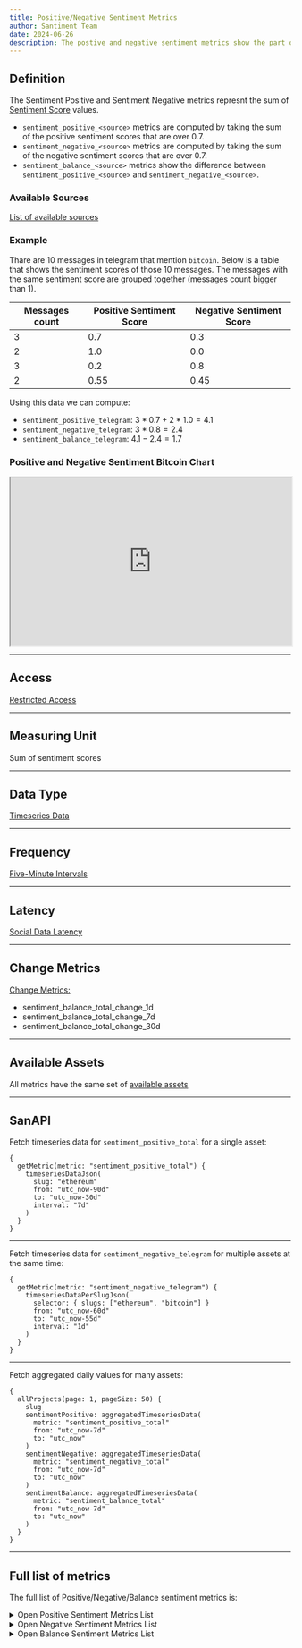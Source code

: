 ```yaml
---
title: Positive/Negative Sentiment Metrics
author: Santiment Team
date: 2024-06-26
description: The postive and negative sentiment metrics show the part of the total social volume that has positive or negative sentiment
---
```


## Definition

The Sentiment Positive and Sentiment Negative metrics represnt the sum of [Sentiment Score](/metrics/sentiment-metrics/#sentiment-score) values.

- `sentiment_positive_<source>` metrics are computed by taking the sum of the positive sentiment scores that are over 0.7.
- `sentiment_negative_<source>` metrics are computed by taking the sum of the negative sentiment scores that are over 0.7.
- `sentiment_balance_<source>` metrics show the difference between `sentiment_positive_<source>` and `sentiment_negative_<source>`.

### Available Sources

[List of available sources](/metrics/details/social-data/#available-data-sources)

### Example

Thare are 10 messages in telegram that mention `bitcoin`. Below is a table that shows
the sentiment scores of those 10 messages. The messages with the same sentiment score
are grouped together (messages count bigger than 1).

| Messages count | Positive Sentiment Score | Negative Sentiment Score |
| -------------- | ------------------------ | ------------------------ |
| 3              | 0.7                      | 0.3                      |
| 2              | 1.0                      | 0.0                      |
| 3              | 0.2                      | 0.8                      |
| 2              | 0.55                     | 0.45                     |

Using this data we can compute:

- `sentiment_positive_telegram`: $3 * 0.7 + 2 * 1.0 = 4.1$
- `sentiment_negative_telegram`: $3 * 0.8 = 2.4$
- `sentiment_balance_telegram`: $4.1 - 2.4 = 1.7$

### Positive and Negative Sentiment Bitcoin Chart

<iframe title="Santiment Chart: Price (BTC), Positive sentiment (Total) (BTC), Negative sentiment (Total) (BTC)" width="100%" height="300" src="https://embed.santiment.net/chart?ps=bitcoin&pt=BTC&df=utc_now-90d&dt=utc_now-30d&emcg=1&wm=price_usd%3Bsentiment_positive_total%3Bsentiment_negative_total&wax=0%3B1&wc=%2326C953%3B%23665bff%3B%23FF5B5B&ws=%3B%7B%22interval%22%3A%226h%22%2C%22node%22%3A%22filledLine%22%7D%3B%7B%22interval%22%3A%226h%22%2C%22node%22%3A%22filledLine%22%7D" scrolling="no"></iframe>

---

## Access

[Restricted Access](/metrics/details/access#restricted-access)

---

## Measuring Unit

Sum of sentiment scores

---

## Data Type

[Timeseries Data](/metrics/details/data-type#timeseries-data)

---

## Frequency

[Five-Minute Intervals](/metrics/details/frequency#five-minute-frequency)

---

## Latency

[Social Data Latency](/metrics/details/latency#social-data-latency)

---

## Change Metrics

[Change Metrics:](/metrics/details/change_metrics)

- sentiment_balance_total_change_1d
- sentiment_balance_total_change_7d
- sentiment_balance_total_change_30d

---

## Available Assets

All metrics have the same set of [available assets](<https://api.santiment.net/graphiql?variables=&query=%7B%0A%20%20getMetric(metric%3A%20%22sentiment_positive_total%22)%20%7B%0A%20%20%20%20metadata%20%7B%0A%20%20%20%20%20%20availableSlugs%0A%20%20%20%20%7D%0A%20%20%7D%0A%7D%0A>)

---

## SanAPI

Fetch timeseries data for `sentiment_positive_total` for a single asset:

```graphql-explorer
{
  getMetric(metric: "sentiment_positive_total") {
    timeseriesDataJson(
      slug: "ethereum"
      from: "utc_now-90d"
      to: "utc_now-30d"
      interval: "7d"
    )
  }
}
```

---

Fetch timeseries data for `sentiment_negative_telegram` for multiple assets at the same time:

```graphql-explorer
{
  getMetric(metric: "sentiment_negative_telegram") {
    timeseriesDataPerSlugJson(
      selector: { slugs: ["ethereum", "bitcoin"] }
      from: "utc_now-60d"
      to: "utc_now-55d"
      interval: "1d"
    )
  }
}
```

---

Fetch aggregated daily values for many assets:

```graphql-explorer
{
  allProjects(page: 1, pageSize: 50) {
    slug
    sentimentPositive: aggregatedTimeseriesData(
      metric: "sentiment_positive_total"
      from: "utc_now-7d"
      to: "utc_now"
    )
    sentimentNegative: aggregatedTimeseriesData(
      metric: "sentiment_negative_total"
      from: "utc_now-7d"
      to: "utc_now"
    )
    sentimentBalance: aggregatedTimeseriesData(
      metric: "sentiment_balance_total"
      from: "utc_now-7d"
      to: "utc_now"
    )
  }
}
```

---

## Full list of metrics

The full list of Positive/Negative/Balance sentiment metrics is:

<Details>
<Summary>Open Positive Sentiment Metrics List</Summary>
- sentiment_positive_4chan
- sentiment_positive_bitcointalk
- sentiment_positive_reddit
- sentiment_positive_telegram
- sentiment_positive_twitter
- sentiment_positive_youtube_videos
- sentiment_positive_farcaster
- sentiment_positive_total
</Details>

<Details>
<Summary>Open Negative Sentiment Metrics List</Summary>
- sentiment_negative_4chan
- sentiment_negative_bitcointalk
- sentiment_negative_reddit
- sentiment_negative_telegram
- sentiment_negative_twitter
- sentiment_negative_youtube_videos
- sentiment_negative_farcaster
- sentiment_negative_total
</Details>

<Details>
<Summary>Open Balance Sentiment Metrics List</Summary>
- sentiment_balance_4chan
- sentiment_balance_bitcointalk
- sentiment_balance_reddit
- sentiment_balance_telegram
- sentiment_balance_twitter
- sentiment_balance_youtube_videos
- sentiment_balance_farcaster
- sentiment_balance_total
- sentiment_balance_total_change_1d
- sentiment_balance_total_change_7d
- sentiment_balance_total_change_30d
</Details>
